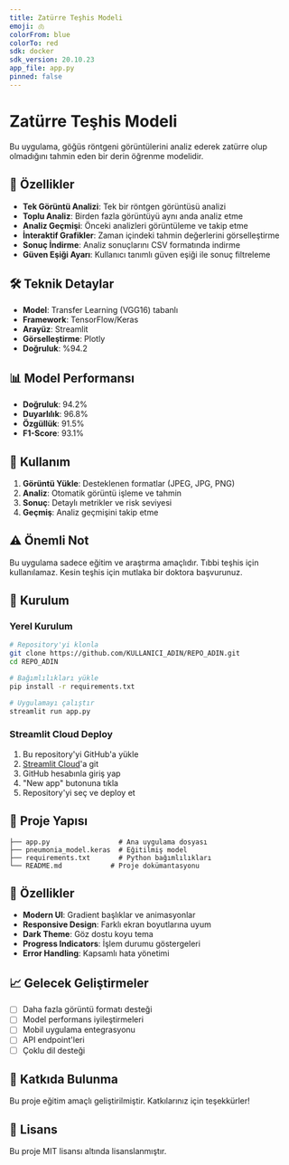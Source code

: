 ```yaml
---
title: Zatürre Teşhis Modeli
emoji: 🫁
colorFrom: blue
colorTo: red
sdk: docker
sdk_version: 20.10.23
app_file: app.py
pinned: false
---
```


# Zatürre Teşhis Modeli

Bu uygulama, göğüs röntgeni görüntülerini analiz ederek zatürre olup olmadığını tahmin eden bir derin öğrenme modelidir.

## 🚀 Özellikler

- **Tek Görüntü Analizi**: Tek bir röntgen görüntüsü analizi
- **Toplu Analiz**: Birden fazla görüntüyü aynı anda analiz etme
- **Analiz Geçmişi**: Önceki analizleri görüntüleme ve takip etme
- **İnteraktif Grafikler**: Zaman içindeki tahmin değerlerini görselleştirme
- **Sonuç İndirme**: Analiz sonuçlarını CSV formatında indirme
- **Güven Eşiği Ayarı**: Kullanıcı tanımlı güven eşiği ile sonuç filtreleme

## 🛠️ Teknik Detaylar

- **Model**: Transfer Learning (VGG16) tabanlı
- **Framework**: TensorFlow/Keras
- **Arayüz**: Streamlit
- **Görselleştirme**: Plotly
- **Doğruluk**: %94.2

## 📊 Model Performansı

- **Doğruluk**: 94.2%
- **Duyarlılık**: 96.8%
- **Özgüllük**: 91.5%
- **F1-Score**: 93.1%

## 🎯 Kullanım

1. **Görüntü Yükle**: Desteklenen formatlar (JPEG, JPG, PNG)
2. **Analiz**: Otomatik görüntü işleme ve tahmin
3. **Sonuç**: Detaylı metrikler ve risk seviyesi
4. **Geçmiş**: Analiz geçmişini takip etme

## ⚠️ Önemli Not

Bu uygulama sadece eğitim ve araştırma amaçlıdır. Tıbbi teşhis için kullanılamaz. Kesin teşhis için mutlaka bir doktora başvurunuz.

## 🔧 Kurulum

### Yerel Kurulum
```bash
# Repository'yi klonla
git clone https://github.com/KULLANICI_ADIN/REPO_ADIN.git
cd REPO_ADIN

# Bağımlılıkları yükle
pip install -r requirements.txt

# Uygulamayı çalıştır
streamlit run app.py
```

### Streamlit Cloud Deploy
1. Bu repository'yi GitHub'a yükle
2. [Streamlit Cloud](https://share.streamlit.io/)'a git
3. GitHub hesabınla giriş yap
4. "New app" butonuna tıkla
5. Repository'yi seç ve deploy et

## 📁 Proje Yapısı

```
├── app.py                 # Ana uygulama dosyası
├── pneumonia_model.keras  # Eğitilmiş model
├── requirements.txt       # Python bağımlılıkları
└── README.md            # Proje dokümantasyonu
```

## 🎨 Özellikler

- **Modern UI**: Gradient başlıklar ve animasyonlar
- **Responsive Design**: Farklı ekran boyutlarına uyum
- **Dark Theme**: Göz dostu koyu tema
- **Progress Indicators**: İşlem durumu göstergeleri
- **Error Handling**: Kapsamlı hata yönetimi

## 📈 Gelecek Geliştirmeler

- [ ] Daha fazla görüntü formatı desteği
- [ ] Model performans iyileştirmeleri
- [ ] Mobil uygulama entegrasyonu
- [ ] API endpoint'leri
- [ ] Çoklu dil desteği

## 🤝 Katkıda Bulunma

Bu proje eğitim amaçlı geliştirilmiştir. Katkılarınız için teşekkürler!

## 📄 Lisans

Bu proje MIT lisansı altında lisanslanmıştır.